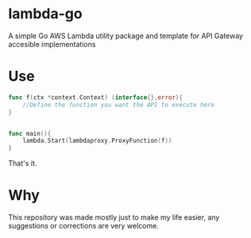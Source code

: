 # lambda-go
A simple Go AWS Lambda utility package and template for API Gateway accesible implementations

# Use

```go
func f(ctx *context.Context) (interface{},error){
    //Define the function you want the API to execute here
}


func main(){
    lambda.Start(lambdaproxy.ProxyFunction(f))
}
```

That's it. 

# Why

This repository was made mostly just to make my life easier, any suggestions or corrections are very welcome.
